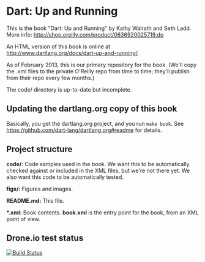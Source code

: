 Dart: Up and Running
=============

This is the book "Dart: Up and Running" by Kathy Walrath and Seth Ladd.
More info: http://shop.oreilly.com/product/0636920025719.do

An HTML version of this book is online at
http://www.dartlang.org/docs/dart-up-and-running/.

As of February 2013, this is our primary repository for the book. (We'll copy the .xml files to the private
O'Reilly repo from time to time; they'll publish from their repo every few months.)

The code/ directory is up-to-date but incomplete.

Updating the dartlang.org copy of this book
------------------
Basically, you get the dartlang.org project, and you run `make book`.
See https://github.com/dart-lang/dartlang.org#readme for details.

Project structure
---------------------

**code/:**
	Code samples used in the book. We want this to be automatically checked
	against or included in the XML files, but we're not there yet. We also
	want this code to be automatically tested.

**figs/:**
	Figures and images.

**README.md:**
	This file.

**\*.xml:** 
	Book contents. **book.xml** is the entry point for the book, from an
	XML point of view.

Drone.io test status
---------------------

[![Build Status](https://drone.io/github.com/marycampione/dart-up-and-running-book/status.png)](https://drone.io/github.com/marycampione/dart-up-and-running-book/latest)

